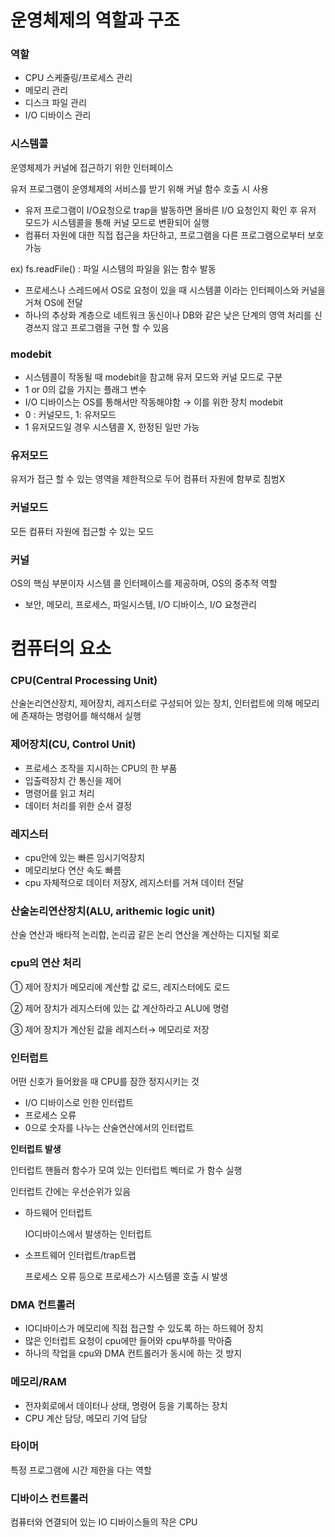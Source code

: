 # 운영체제의 역할과 구조

### 역할

- CPU 스케줄링/프로세스 관리
- 메모리 관리
- 디스크 파일 관리
- I/O 디바이스 관리

### 시스템콜

운영체제가 커널에 접근하기 위한 인터페이스

유저 프로그램이 운영체제의 서비스를 받기 위해 커널 함수 호출 시 사용

- 유저 프로그램이 I/O요청으로 trap을 발동하면 올바른 I/O 요청인지 확인 후 유저 모드가 시스템콜을 통해 커널 모드로 변환되어 실행
- 컴퓨터 자원에 대한 직접 접근을 차단하고, 프로그램을 다른 프로그램으로부터 보호 가능

ex) fs.readFile() : 파일 시스템의 파일을 읽는 함수 발동

- 프로세스나 스레드에서 OS로 요청이 있을 때 시스템콜 이라는 인터페이스와 커널을 거쳐 OS에 전달
- 하나의 추상화 계층으로 네트워크 동신이나 DB와 같은 낮은 단계의 영역 처리를 신경쓰지 않고 프로그램을 구현 할 수 있음

### modebit

- 시스템콜이 작동될 때 modebit을 참고해 유저 모드와 커널 모드로 구분
- 1 or 0의 값을 가지는 플래그 변수
- I/O 디바이스는 OS를 통해서만 작동해야함 → 이를 위한 장치 modebit
- 0 : 커널모드, 1: 유저모드
- 1 유저모드일 경우 시스템콜 X, 한정된 일만 가능

### 유저모드

유저가 접근 할 수 있는 영역을 제한적으로 두어 컴퓨터 자원에 함부로 침범X

### 커널모드

모든 컴퓨터 자원에 접근할 수 있는 모드

### 커널

OS의 핵심 부분이자 시스템 콜 인터페이스를 제공하며, OS의 중추적 역할

- 보안, 메모리, 프로세스, 파일시스템, I/O 디바이스, I/O 요청관리

# 컴퓨터의 요소

### CPU(Central Processing Unit)

산술논리연산장치, 제어장치, 레지스터로 구성되어 있는 장치, 인터럽트에 의해 메모리에 존재하는 명령어를 해석해서 실행

### 제어장치(CU, Control Unit)

- 프로세스 조작을 지시하는 CPU의 한 부품
- 입출력장치 간 통신을 제어
- 명령어를 읽고 처리
- 데이터 처리를 위한 순서 결정

### 레지스터

- cpu안에 있는 빠른 임시기억장치
- 메모리보다 연산 속도 빠름
- cpu 자체적으로 데이터 저장X, 레지스터를 거쳐 데이터 전달

### 산술논리연산장치(ALU, arithemic logic unit)

산술 연산과 배타적 논리합, 논리곱 같은 논리 연산을 계산하는 디지털 회로

### cpu의 연산 처리

① 제어 장치가 메모리에 계산할 값 로드, 레지스터에도 로드

② 제어 장치가 레지스터에 있는 값 계산하라고 ALU에 명령

③ 제어 장치가 계산된 값을 레지스터→ 메모리로 저장

### 인터럽트

어떤 신호가 들어왔을 때 CPU를 잠깐 정지시키는 것

- I/O 디바이스로 인한 인터럽트
- 프로세스 오류
- 0으로 숫자를 나누는 산술연산에서의 인터럽트

**인터럽트 발생**

인터럽트 핸들러 함수가 모여 있는 인터럽트 벡터로 가 함수 실행

인터럽트 간에는 우선순위가 있음

- 하드웨어 인터럽트
    
    IO디바이스에서 발생하는 인터럽트
    
- 소프트웨어 인터럽트/trap트랩
    
    프로세스 오류 등으로 프로세스가 시스템콜 호출 시 발생
    

### DMA 컨트롤러

- IO디바이스가 메모리에 직접 접근할 수 있도록 하는 하드웨어 장치
- 많은 인터럽트 요청이 cpu에만 들어와 cpu부하를 막아줌
- 하나의 작업을 cpu와 DMA 컨트롤러가 동시에 하는 것 방지

### 메모리/RAM

- 전자회로에서 데이터나 상태, 명령어 등을 기록하는 장치
- CPU 계산 담당, 메모리 기억 담당

### 타이머

특정 프로그램에 시간 제한을 다는 역할

### 디바이스 컨트롤러

컴퓨터와 연결되어 있는 IO 디바이스들의 작은 CPU
